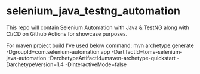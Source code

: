 # selenium_java_testng_automation
This repo will contain Selenium Automation with Java &amp; TestNG along with CI/CD on Github Actions for showcase purposes.

For maven project build I've used below command: 
mvn archetype:generate -DgroupId=com.selenium-automation.app -DartifactId=toms-selenium-java-automation -DarchetypeArtifactId=maven-archetype-quickstart -DarchetypeVersion=1.4 -DinteractiveMode=false

